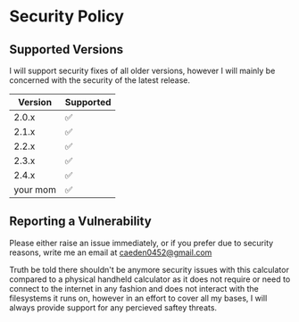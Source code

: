 # Security Policy

## Supported Versions

I will support security fixes of all older versions, however I will mainly be concerned with the security of the latest release.

| Version  | Supported          |
| -------  | ------------------ |
| 2.0.x    | :white_check_mark: |
| 2.1.x    | :white_check_mark: |
| 2.2.x    | :white_check_mark: |
| 2.3.x    | :white_check_mark: |
| 2.4.x    | :white_check_mark: |
| your mom | :white_check_mark: |

## Reporting a Vulnerability

Please either raise an issue immediately, or if you prefer due to security reasons, write me an email at caeden0452@gmail.com

Truth be told there shouldn't be anymore security issues with this calculator compared to a physical handheld calculator as it does not require or need to connect to the internet in any fashion and does not interact with the filesystems it runs on, however in an effort to cover all my bases, I will always provide support for any percieved saftey threats.
